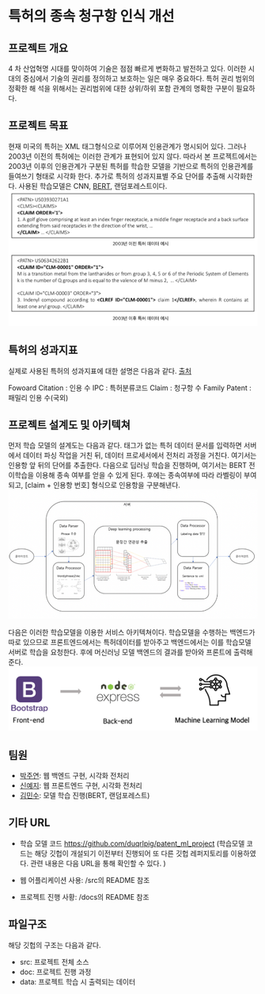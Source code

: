 
# 특허의 종속 청구항 인식 개선

## 프로젝트 개요
4 차 산업혁명 시대를 맞이하여 기술은 점점 빠르게 변화하고 발전하고 있다. 이러한 시대의 중심에서 기술의 권리를 정의하고 보호하는 일은 매우 중요하다. 특허 권리 범위의 정확한 해 석을 위해서는 권리범위에 대한 상위/하위 포함 관계의 명확한 구분이 필요하다.

## 프로젝트 목표
현재 미국의 특허는 XML 태그형식으로 이루어져 인용관계가 명시되어 있다. 그러나 2003년 이전의 특허에는 이러한 관계가 표현되어 있지 않다. 따라서 본 프로젝트에서는 2003년 이후의 인용관계가 구분된 특허를 학습한 모델을 기반으로 특허의 인용관계를 들여쓰기 형태로 시각화 한다. 추가로 특허의 성과지표별 주요 단어를 추출해 시각화한다. 사용된 학습모델은 CNN, [BERT](https://github.com/google-research/bert), 랜덤포레스트이다. 
![problem](problem.png)


## 특허의 성과지표
실제로 사용된 특허의 성과지표에 대한 설명은 다음과 같다. [출처](https://www.kipo.go.kr/kpo/MainApp)

Fowoard Citation : 인용 수
IPC : 특허분류코드
Claim : 청구항 수
Family Patent : 패밀리 인용 수(국외)



## 프로젝트 설계도 및 아키텍쳐
먼저 학습 모델의 설계도는 다음과 같다. 태그가 없는 특허 데이터 문서를 입력하면 서버에서 데이터 파싱 작업을 거친 뒤, 데이터 프로세서에서 전처리 과정을 거친다. 여기서는 인용항 앞 뒤의 단어를 추출한다. 다음으로 딥러닝 학습을 진행하며, 여기서는 BERT 전이학습을 이용해 종속 여부를 얻을 수 있게 된다. 후에는 종속여부에 따라 라벨링이 부여되고, [claim + 인용항 번호] 형식으로 인용항을 구분해낸다. 
![architecture1](architecture1.png)

다음은 이러한 학습모델을 이용한 서비스 아키텍쳐이다. 학습모델을 수행하는 백엔드가 따로 있으므로 프론트엔드에서는 특허데이터를 받아주고 백엔드에서는 이를 학습모델 서버로 학습을 요청한다. 후에 머신러닝 모델 백엔드의 결과를 받아와 프론트에 출력해준다. 
![architecture1](architecture2.png)


## 팀원
- [박주연](https://github.com/ju-yeon): 웹 백엔드 구현,  시각화 전처리 
- [신예지](https://github.com/gjsld1): 웹 프론트엔드 구현, 시각화 전처리
- [김민수](https://github.com/duqrlpig): 모델 학습 진행(BERT, 랜덤포레스트)

## 기타 URL
* 학습 모델 코드 <https://github.com/duqrlpig/patent_ml_project>
(학습모델 코드는 해당 깃헙이 개설되기 이전부터 진행되어 또 다른 깃헙 레퍼지토리를 이용하였다. 관련 내용은 다음 URL을 통해 확인할 수 있다. )

* 웹 어플리케이션 사용: /src의 README 참조
* 프로젝트 진행 사황: /docs의 README 참조

## 파일구조
해당 깃헙의 구조는 다음과 같다. 

- src: 프로젝트 전체 소스
- doc: 프로젝트 진행 과정
- data: 프로젝트 학습 시 출력되는 데이터
